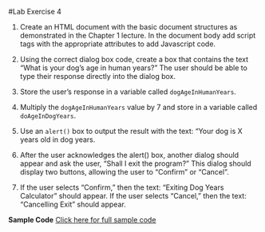 #Lab Exercise 4

1. Create an HTML document with the basic document structures as demonstrated in the Chapter 1 lecture. In the document body add script tags with the appropriate attributes to add Javascript code.

2. Using the correct dialog box code, create a box that contains the text “What is your dog’s age in human years?” The user should be able to type their response directly into the dialog box.

3. Store the user’s response in a variable called `dogAgeInHumanYears`.

4. Multiply the `dogAgeInHumanYears` value by 7 and store in a variable called `doAgeInDogYears`.

5. Use an `alert()` box to output the result with the text: “Your dog is X years old in dog years.

6. After the user acknowledges the alert() box, another dialog should appear and ask the user, “Shall I exit the program?” This dialog should display two buttons, allowing the user to “Confirm” or “Cancel”.

7. If the user selects “Confirm,” then the text: “Exiting Dog Years Calculator” should appear. If the user selects “Cancel,” then the text: “Cancelling Exit” should appear.


**Sample Code**
[Click here for full sample code](https://github.com/yclim95/JavaScript-for-Beginners/blob/master/session4_dialog_boxes/lab_exercise4/lab_exercise4.html)